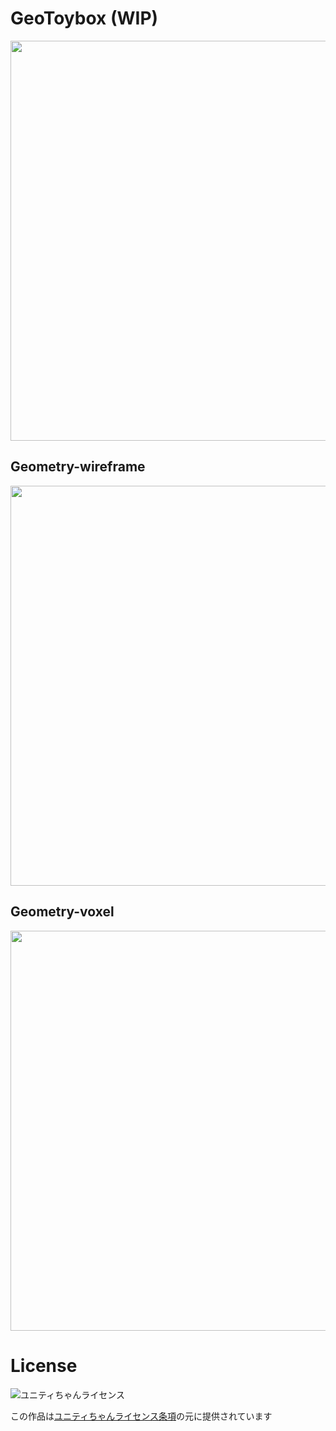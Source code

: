 # GeoToybox (WIP)

<img src="https://raw.githubusercontent.com/n0mimono/GeoToybox/master/Screenshots/ss.png" width="640">

## Geometry-wireframe

<img src="https://raw.githubusercontent.com/n0mimono/GeoToybox/master/Screenshots/ss1.png" width="640">

## Geometry-voxel

<img src="https://raw.githubusercontent.com/n0mimono/GeoToybox/master/Screenshots/ss2.png" width="640">

# License

<div><img src="http://unity-chan.com/images/imageLicenseLogo.png" alt="ユニティちゃんライセンス"><p>この作品は<a href="http://unity-chan.com/contents/license_jp/" target="_blank">ユニティちゃんライセンス条項</a>の元に提供されています</p></div>
